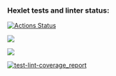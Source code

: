 ### Hexlet tests and linter status:

[![Actions Status](https://github.com/nesquick017/frontend-project-46/workflows/hexlet-check/badge.svg)](https://github.com/nesquick017/frontend-project-46/actions)

<a href="https://codeclimate.com/github/nesquick017/frontend-project-46_1/maintainability"><img src="https://api.codeclimate.com/v1/badges/eecb85138be6476cedb4/maintainability" /></a>

<a href="https://codeclimate.com/github/nesquick017/frontend-project-46_1/test_coverage"><img src="https://api.codeclimate.com/v1/badges/eecb85138be6476cedb4/test_coverage" /></a>

[![test-lint-coverage_report](https://github.com/nesquick017/frontend-project-46/actions/workflows/test-lint-coverage.yml.yml/badge.svg)](https://github.com/nesquick017/frontend-project-46/actions/workflows/test-lint-coverage.yml.yml)
